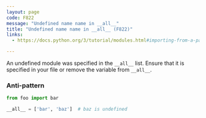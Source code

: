 ```yaml
---
layout: page
code: F822
message: "Undefined name name in __all__"
title: "Undefined name name in __all__ (F822)"
links:
  - https://docs.python.org/3/tutorial/modules.html#importing-from-a-package

---
```


An undefined module was specified in the `__all__` list. Ensure that it is specified in your file or remove the variable from `__all__`.

### Anti-pattern

```python
from foo import bar

__all__ = ['bar', 'baz']  # baz is undefined
```
